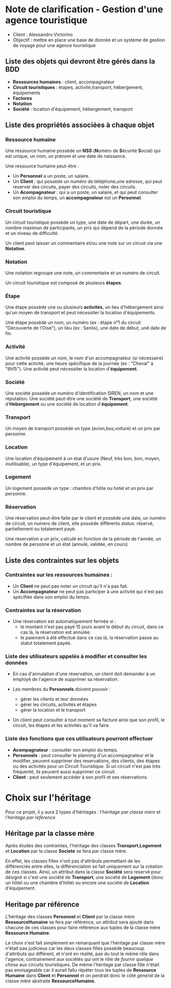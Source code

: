 # Note de clarification - Gestion d'une agence touristique

* Client : Alessandro Victorino
* Objectif : mettre en place une base de donnée et un système de gestion de voyage pour une agence touristique

## Liste des objets qui devront être gérés dans la BDD

* **Ressources humaines** : client, accompagnateur
* **Circuit touristiques** : étapes, activité,transport, hébergement, équipements
* **Factures**
* **Notation**
* **Société** : location d'équipement, hébergement, transport

## Liste des propriétés associées à chaque objet

### Ressource humaine

Une ressource humaine possède un **NSS** (**N**uméro de **S**écurité **S**ocial) qui est unique, un nom, un prénom et une date de naissance.

Une ressource humaine peut-être : 
* Un **Personnel** a un poste, un salaire.
* Un **Client** : qui possède un numéro de téléphone,une adresse, qui peut reserver des circuits, payer des circuits, noter des circuits.
* Un **Acompagnateur** : qui a un poste, un salaire, et qui peut consulter son emploi du temps, un **accompagnateur** est un **Personnel**.

### Circuit touristique

Un circuit touristique possède un type, une date de départ, une durée, un nombre maximun de participants, un prix qui dépend de la période donnée et un niveau de difficulté.

Un client peut laisser un commentaire et/ou une note sur un circuit via une **Notation**.

### Notation

Une notation regroupe une note, un commentaire et un numéro de circuit.


Un circuit touristique est composé de plusieurs **étapes**.

### Étape

Une étape possède une ou plusieurs **activités**, un lieu d'hébergement ainsi qu'un moyen de transport et peut nécessiter la location d'équipements.

Une étape possède un nom, un numéro (ex : étape n°1 du circuit "Découverte de l'Oise"), un lieu (ex : Senlis), une date de début, unê date de fin.



### Activité 

Une activité possède un nom, le nom d'un accompagnateur (si nécessaire) pour cette activité, une heure spécifique de la journée
(ex : "Cheval" à "8h15"). Une activité peut nécessiter la location d'**équipement**.

### Société 

Une société possède un numéro d'identification SIREN, un nom et une réputation. Une société peut-être une société de **Transport**,
une société d'**Hebergement** ou une société de location d'**équipement**.

### Transport

Un moyen de transport possède un type (avion,bus,voiture) et un prix par personne.

### Location

Une location d'équipement à un état d'usure (Neuf, très bon, bon, moyen, inutilisable), un type d'équipement, et un prix.

### Logement 

Un logement possède un type : chambre d'hôte ou hotel et un prix par personne.

### Réservation 

Une réservation peut-être faite par le client et possède une date, un numéro de circuit, un numero de client, elle possède différents status:
réservé, partiellement ou totalement payé.

Une réservation a un prix, calculé en fonction de la période de l'année, un nombre de personne et un état (annulé, validée, en cours)

## Liste des contraintes sur les objets


### Contraintes sur les ressources humaines :

* Un **Client** ne peut pas noter un circuit qu'il n'a pas fait.
* Un **Accompagnateur** ne peut pas participer à une activité qui n'est pas spécifiée dans son emploi du temps.

### Contraintes sur la réservation

* Une réservation est automatiquement fermée si : 
    * le montant n'est pas payé 15 jours avant le début du circuit, dans ce cas là, la réservation est annulée.
    * le paiement à été effectué dans ce cas là, la réservation passe au statut totalement payée.

### Liste des utilisateurs appelés à modifier et consulter les données

* En cas d'annulation d'une réservation, un client doit demander à un employé de l'agence de supprimer sa réservation.
* Les membres du **Personnels** doivent pouvoir :
    * gérer les clients et leur données
    * gérer les circuits, activités et étapes
    * gérer la location et le transport

* Un client peut consulter à tout moment sa facture ainsi que son profil, le circuit, les étapes et les activités
 qu'il va faire.

### Liste des fonctions que ces utilisateurs pourront effectuer

* **Acompagnateur** : consulter son emploi du temps.
* **Personnels** : peut consulter le planning d'un accompagnateur et le modifier, peuvent supprimer des reservations, des clients, des étapes ou des activités pour un Circuit Touristique. Si un circuit n'est pas très fréquenté, ils peuvent aussi supprimer ce circuit.
* **Client** : peut seulement accéder à son profil et ses réservations.

# Choix sur l'héritage

Pour ce projet, il y aura 2 types d'héritages : l'*héritage par classe mère* et l'*héritage par référence*.

## Héritage par la classe mère

Après études des contraintes, l'héritage des classes **Transport**,**Logement** et **Location** par la classe **Societe** se fera par classe mère.

En effet, les classes filles n'ont pas d'attributs permettant de les différenciés entre elles, la différenciation se fait uniquement sur la création de ces classes.
Ainsi, un attribut dans la classe **Société** sera reservé pour désigné si c'est une société de **Transport**, une société de **Logement** (donc un hôtel ou une chambre d'hôte)
ou encore une société de **Location** d'équipement.

## Heritage par référence 

L'héritage des classes **Personnel** et **Client** par la classe mère **RessourceHumaine** se fera par référence, un attribut sera ajouté dans chacune de ces classes pour faire référence
aux tuples de la classe mère **Ressource Humaine**. 

Le choix s'est fait simplement en remarquant que l'héritage par classe mère n'était pas judicieux car les deux classes filles possède beaucoup d'attributs qui différent, et n'ont en réalité, 
pas du tout le même rôle dans l'agence, contrairement aux sociétés qui ont le rôle de *fournir quelque chose* aux circuits touristiques.
De même l'héritage par classe fille n'était pas envisageable car il aurait fallu répéter tous les tuples de **Ressource Humaine** dans **Client** et **Personnel** et on perdrait donc 
le côté *général* de la classe mère abstraite **RessourceHumaine**.
